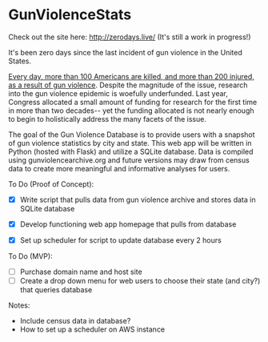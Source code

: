 # GunViolenceStats

Check out the site here: http://zerodays.live/
(It's still a work in progress!)

It's been zero days since the last incident of gun violence in the United States.

[Every day, more than 100 Americans are killed, and more than 200 injured, as a result of gun violence](//everytownresearch.org). Despite the magnitude of the issue, research into the gun violence epidemic is woefully underfunded. Last year, Congress allocated a small amount of funding for research for the first time in more than two decades-- yet the funding allocated is not nearly enough to begin to holistically address the many facets of the issue.

The goal of the Gun Violence Database is to provide users with a snapshot of gun violence statistics by city and state. This web app will be written in Python (hosted with Flask) and utilize a SQLite database. Data is compiled using gunviolencearchive.org and future versions may draw from census data to create more meaningful and informative analyses for users. 

To Do (Proof of Concept):
- [x] Write script that pulls data from gun violence archive and stores data in SQLite database
- [x] Develop functioning web app homepage that pulls from database 
- [x] Set up scheduler for script to update database every 2 hours 


To Do (MVP):
- [ ] Purchase domain name and host site 
- [ ] Create a drop down menu for web users to choose their state (and city?) that queries database

Notes:
- Include census data in database?
- How to set up a scheduler on AWS instance
 
